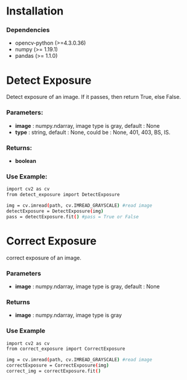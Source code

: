 # Installation
### Dependencies
 - opencv-python (>=4.3.0.36)
 - numpy (>= 1.19.1)
 - pandas (>= 1.1.0)
# Detect Exposure
Detect exposure of an image. If it passes, then return True, else False.

### Parameters:
- __image__ : numpy.ndarray, image type is gray, default : None
- __type__ : string, default : None, could be : None, 401, 403, BS, IS.
### Returns:
- __boolean__

### Use Example:

```sh
import cv2 as cv
from detect_exposure import DetectExposure

img = cv.imread(path, cv.IMREAD_GRAYSCALE) #read image
detectExposure = DetectExposure(img)
pass = detectExposure.fit() #pass = True or False
```

# Correct Exposure
correct exposure of an image.

### Parameters
- __image__ : numpy.ndarray, image type is gray, default : None
### Returns
- __image__ : numpy.ndarray, image type is gray

### Use Example

```sh
import cv2 as cv
from correct_exposure import CorrectExposure

img = cv.imread(path, cv.IMREAD_GRAYSCALE) #read image
correctExposure = CorrectExposure(img)
correct_img = correctExposure.fit()
```